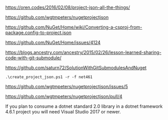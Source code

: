 https://oren.codes/2016/02/08/project-json-all-the-things/

https://github.com/wgtmpeters/nugetprojectjson

https://github.com/NuGet/Home/wiki/Converting-a-csproj-from-package.config-to-project.json

https://github.com/NuGet/Home/issues/4124

https://blogs.ancestry.com/ancestry/2015/02/26/lesson-learned-sharing-code-with-git-submodule/

https://github.com/saturn72/SolutionWithGitSubmodulesAndNuget

`.\create_project_json.ps1 -r -f net461`

https://github.com/wgtmpeters/nugetprojectjson/issues/5

https://github.com/wgtmpeters/nugetprojectjson/pull/4

If you plan to consume a dotnet standard 2.0 library in a dotnet framework 4.6.1 project you will need Visual Studio 2017 or newer.